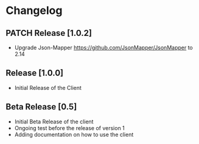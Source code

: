 # Changelog

## PATCH Release [1.0.2]
* Upgrade Json-Mapper https://github.com/JsonMapper/JsonMapper to 2.14

## Release [1.0.0]
* Initial Release of the Client

## Beta Release [0.5]
* Initial Beta Release of the client
* Ongoing test before the release of version 1
* Adding documentation on how to use the client
